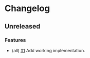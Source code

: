 <!--
This changelog was created using the `clu` binary
(https://github.com/MalteHerrmann/changelog-utils).
-->
# Changelog

## Unreleased

### Features

- (all) [#1](https://github.com/MalteHerrmann/upgrade-guide-helper/pull/1) Add working implementation.
